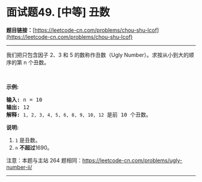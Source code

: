 # 面试题49. [中等] 丑数

**题目链接：**[https://leetcode-cn.com/problems/chou-shu-lcof](https://leetcode-cn.com/problems/chou-shu-lcof)

---

<div class="content__1Y2H">
 <div class="notranslate">
  <p>我们把只包含因子 2、3 和 5 的数称作丑数（Ugly Number）。求按从小到大的顺序的第 n 个丑数。</p> 
  <p>&nbsp;</p> 
  <p><strong>示例:</strong></p> 
  <pre class="language-text"><strong>输入:</strong> n = 10
<strong>输出:</strong> 12
<strong>解释: </strong><code>1, 2, 3, 4, 5, 6, 8, 9, 10, 12</code> 是前 10 个丑数。</pre> 
  <p><strong>说明:&nbsp;</strong>&nbsp;</p> 
  <ol> 
   <li><code>1</code>&nbsp;是丑数。</li> 
   <li><code>n</code>&nbsp;<strong>不超过</strong>1690。</li> 
  </ol> 
  <p>注意：本题与主站 264 题相同：<a href="https://leetcode-cn.com/problems/ugly-number-ii/">https://leetcode-cn.com/problems/ugly-number-ii/</a></p> 
 </div>
</div>

---

```

```